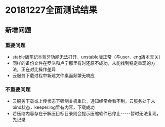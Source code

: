 # 20181227全面测试结果
## 新增问题
### 重要问题
- stable版笔记本蓝牙功能无法打开，unstable版正常（与user、eng版本无关）
- 同样的备份文件在罗浩和卢宁那里有时还原不成功，未能找到稳定重现的方法，正在对比操作差异
- 云服务下载过程中新建文件桌面频繁无响应

### 不重要问题
- 云服务下载或上传状态下强制关机重启，通知经常会看不到，云服务处于未bind状态，keeper.log里有内容，下载成功
- 若压缩内容存在于解压目标目录则会提示压缩软件已停止-----暂时无法复现，先记录
